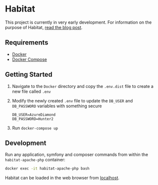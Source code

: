 # Habitat

This project is currently in very early development. For information on the purpose of Habitat, [read the blog post](https://carlnewton.github.io/posts/location-based-social-network/).

## Requirements

* [Docker](https://www.docker.com/)
* [Docker Compose](https://docs.docker.com/compose/)

## Getting Started

1. Navigate to the `Docker` directory and copy the `.env.dist` file to create a new file called `.env`
2. Modify the newly created `.env` file to update the `DB_USER` and `DB_PASSWORD` variables with something secure

    ```
    DB_USER=AzureDiamond
    DB_PASSWORD=Hunter2
    ```

3. Run `docker-compose up`

## Development

Run any application, symfony and composer commands from within the `habitat-apache-php` container:

```sh
docker exec -it habitat-apache-php bash
```

Habitat can be loaded in the web browser from [localhost](http://localhost).

